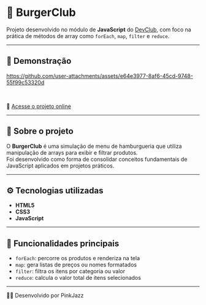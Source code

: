 # 🍔 BurgerClub

Projeto desenvolvido no módulo de **JavaScript** do [DevClub](https://rodolfomori.com.br/devclub), com foco na prática de métodos de array como `forEach`, `map`, `filter` e `reduce`.

---

## 🎥 Demonstração

https://github.com/user-attachments/assets/e64e3977-8af6-45cd-9748-55f99c53320d

<br> 

🔗 [Acesse o projeto online](https://pinkjazz.github.io/BurgerClub/)

---

## 📖 Sobre o projeto
O **BurgerClub** é uma simulação de menu de hamburgueria que utiliza manipulação de arrays para exibir e filtrar produtos.  
Foi desenvolvido como forma de consolidar conceitos fundamentais de JavaScript aplicados em projetos práticos.

---

## ⚙️ Tecnologias utilizadas
- **HTML5**
- **CSS3**
- **JavaScript**

---

## 🚀 Funcionalidades principais
- `forEach`: percorre os produtos e renderiza na tela  
- `map`: gera listas de preços ou nomes formatados  
- `filter`: filtra os itens por categoria ou valor  
- `reduce`: calcula o valor total de itens selecionados  

---

👩‍💻 Desenvolvido por PinkJazz
